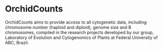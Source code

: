 # OrchidCounts
OrchidCounts aims to provide access to all cytogenetic data, including chromosome number (haploid and diploid), genome size and B chromosomes, compiled in the research projects developed by our group, Laboratory of Evolution and Cytogenomics of Plants at Federal University of ABC, Brazil.
